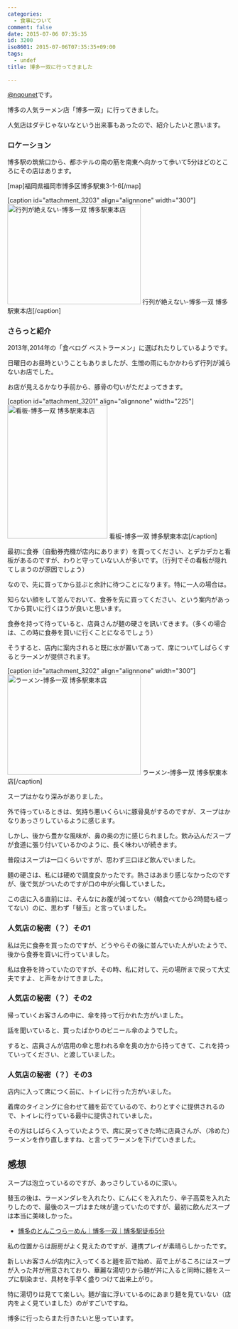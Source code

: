 ```yaml
---
categories:
  - 食事について
comment: false
date: 2015-07-06 07:35:35
id: 3200
iso8601: 2015-07-06T07:35:35+09:00
tags:
  - undef
title: 博多一双に行ってきました

---
```


<p><a href="https://twitter.com/nqounet">@nqounet</a>です。</p>

<p>博多の人気ラーメン店「博多一双」に行ってきました。</p>

<p>人気店はダテじゃないなという出来事もあったので、紹介したいと思います。</p>



<h3>ロケーション</h3>

<p>博多駅の筑紫口から、都ホテルの南の筋を南東へ向かって歩いて5分ほどのところにその店はあります。</p>

<p>[map]福岡県福岡市博多区博多駅東3-1-6[/map]</p>

<p>[caption id="attachment_3203" align="alignnone" width="300"]<a href="https://www.nqou.net/wp-content/uploads/2015/07/IMG_2404.jpg"><img src="https://www.nqou.net/wp-content/uploads/2015/07/IMG_2404-300x225.jpg" alt="行列が絶えない-博多一双 博多駅東本店" width="300" height="225" class="size-medium wp-image-3203" /></a> 行列が絶えない-博多一双 博多駅東本店[/caption]</p>

<h3>さらっと紹介</h3>

<p>2013年,2014年の「食べログ ベストラーメン」に選ばれたりしているようです。</p>

<p>日曜日のお昼時ということもありましたが、生憎の雨にもかかわらず行列が減らないお店でした。</p>

<p>お店が見えるかなり手前から、豚骨の匂いがただよってきます。</p>

<p>[caption id="attachment_3201" align="alignnone" width="225"]<a href="https://www.nqou.net/wp-content/uploads/2015/07/IMG_2399.jpg"><img src="https://www.nqou.net/wp-content/uploads/2015/07/IMG_2399-225x300.jpg" alt="看板-博多一双 博多駅東本店" width="225" height="300" class="size-medium wp-image-3201" /></a> 看板-博多一双 博多駅東本店[/caption]</p>

<p>最初に食券（自動券売機が店内にあります）を買ってください、とデカデカと看板があるのですが、わりと守っていない人が多いです。（行列でその看板が隠れてしまうのが原因でしょう）</p>

<p>なので、先に買ってから並ぶと余計に待つことになります。特に一人の場合は。</p>

<p>知らない顔をして並んでおいて、食券を先に買ってください、という案内があってから買いに行くほうが良いと思います。</p>

<p>食券を持って待っていると、店員さんが麺の硬さを訊いてきます。（多くの場合は、この時に食券を買いに行くことになるでしょう）</p>

<p>そうすると、店内に案内されると既に水が置いてあって、席についてしばらくするとラーメンが提供されます。</p>

<p>[caption id="attachment_3202" align="alignnone" width="300"]<a href="https://www.nqou.net/wp-content/uploads/2015/07/IMG_2401.jpg"><img src="https://www.nqou.net/wp-content/uploads/2015/07/IMG_2401-300x225.jpg" alt="ラーメン-博多一双 博多駅東本店" width="300" height="225" class="size-medium wp-image-3202" /></a> ラーメン-博多一双 博多駅東本店[/caption]</p>

<p>スープはかなり深みがありました。</p>

<p>外で待っているときは、気持ち悪いくらいに豚骨臭がするのですが、スープはかなりあっさりしているように感じます。</p>

<p>しかし、後から豊かな風味が、鼻の奥の方に感じられました。飲み込んだスープが食道に張り付いているかのように、長く味わいが続きます。</p>

<p>普段はスープは一口くらいですが、思わず三口ほど飲んでいました。</p>

<p>麺の硬さは、私には硬めで調度良かったです。熱さはあまり感じなかったのですが、後で気がついたのですが口の中が火傷していました。</p>

<p>この店に入る直前には、そんなにお腹が減ってない（朝食べてから2時間も経ってない）のに、思わず「替玉」と言っていました。</p>

<h3>人気店の秘密（？）その1</h3>

<p>私は先に食券を買ったのですが、どうやらその後に並んでいた人がいたようで、後から食券を買いに行っていました。</p>

<p>私は食券を持っていたのですが、その時、私に対して、元の場所まで戻って大丈夫ですよ、と声をかけてきました。</p>

<h3>人気店の秘密（？）その2</h3>

<p>帰っていくお客さんの中に、傘を持って行かれた方がいました。</p>

<p>話を聞いていると、買ったばかりのビニール傘のようでした。</p>

<p>すると、店員さんが店用の傘と思われる傘を奥の方から持ってきて、これを持っていってください、と渡していました。</p>

<h3>人気店の秘密（？）その3</h3>

<p>店内に入って席につく前に、トイレに行った方がいました。</p>

<p>着席のタイミングに合わせて麺を茹でているので、わりとすぐに提供されるので、トイレに行っている最中に提供されていました。</p>

<p>その方はしばらく入っていたようで、席に戻ってきた時に店員さんが、（冷めた）ラーメンを作り直しますね、と言ってラーメンを下げていきました。</p>

<h2>感想</h2>

<p>スープは泡立っているのですが、あっさりしているのに深い。</p>

<p>替玉の後は、ラーメンダレを入れたり、にんにくを入れたり、辛子高菜を入れたりしたので、最後のスープはまた味が違っていたのですが、最初に飲んだスープは本当に美味しかった。</p>

<ul>
<li><a href="http://www.hakata-issou.com/">博多のとんこつらーめん｜博多一双｜博多駅徒歩5分</a></li>
</ul>

<p>私の位置からは厨房がよく見えたのですが、連携プレイが素晴らしかったです。</p>

<p>新しいお客さんが店内に入ってくると麺を茹で始め、茹で上がるころにはスープが入った丼が用意されており、華麗な湯切りから麺が丼に入ると同時に麺をスープに馴染ませ、具材を手早く盛りつけて出来上がり。</p>

<p>特に湯切りは見てて楽しい。麺が宙に浮いているのにあまり麺を見ていない（店内をよく見ていました）のがすごいですね。</p>

<p>博多に行ったらまた行きたいと思っています。</p>
    	